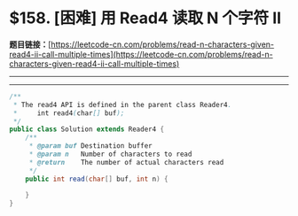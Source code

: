 # $158. [困难] 用 Read4 读取 N 个字符 II

**题目链接：**[https://leetcode-cn.com/problems/read-n-characters-given-read4-ii-call-multiple-times](https://leetcode-cn.com/problems/read-n-characters-given-read4-ii-call-multiple-times)

---

<Cards card="leetcode_158_read-n-characters-given-read4-ii-call-multiple-times"></Cards>

---

```java
/**
 * The read4 API is defined in the parent class Reader4.
 *     int read4(char[] buf); 
 */
public class Solution extends Reader4 {
    /**
     * @param buf Destination buffer
     * @param n   Number of characters to read
     * @return    The number of actual characters read
     */
    public int read(char[] buf, int n) {
        
    }
}
```